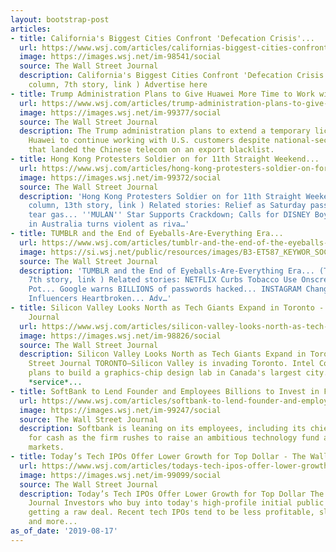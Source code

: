 ```yaml
---
layout: bootstrap-post
articles:
- title: California's Biggest Cities Confront 'Defecation Crisis'...
  url: https://www.wsj.com/articles/californias-biggest-cities-confront-a-defecation-crisis-11565994160
  image: https://images.wsj.net/im-98541/social
  source: The Wall Street Journal
  description: California's Biggest Cities Confront 'Defecation Crisis'... (First
    column, 7th story, link ) Advertise here
- title: Trump Administration Plans to Give Huawei More Time to Work with U.S. Customers
  url: https://www.wsj.com/articles/trump-administration-plans-to-give-huawei-more-time-to-work-with-u-s-customers-11566065899
  image: https://images.wsj.net/im-99377/social
  source: The Wall Street Journal
  description: The Trump administration plans to extend a temporary license enabling
    Huawei to continue working with U.S. customers despite national-security concerns
    that landed the Chinese telecom on an export blacklist.
- title: Hong Kong Protesters Soldier on for 11th Straight Weekend...
  url: https://www.wsj.com/articles/hong-kong-protesters-soldier-on-for-the-11th-straight-weekend-11566054858
  image: https://images.wsj.net/im-99372/social
  source: The Wall Street Journal
  description: 'Hong Kong Protesters Soldier on for 11th Straight Weekend... (First
    column, 13th story, link ) Related stories: Relief as Saturday passes with no
    tear gas... ''MULAN'' Star Supports Crackdown; Calls for DISNEY Boycott... Rally
    in Australia turns violent as riva…'
- title: TUMBLR and the End of Eyeballs-Are-Everything Era...
  url: https://www.wsj.com/articles/tumblr-and-the-end-of-the-eyeballs-are-everything-era-11566014411
  image: https://si.wsj.net/public/resources/images/B3-ET587_KEYWOR_SOC_20190816111806.jpg
  source: The Wall Street Journal
  description: 'TUMBLR and the End of Eyeballs-Are-Everything Era... (Third column,
    7th story, link ) Related stories: NETFLIX Curbs Tobacco Use Onscreen, But Not
    Pot... Google warns BILLIONS of passwords hacked... INSTAGRAM Changes Could Leave
    Influencers Heartbroken... Adv…'
- title: Silicon Valley Looks North as Tech Giants Expand in Toronto - The Wall Street
    Journal
  url: https://www.wsj.com/articles/silicon-valley-looks-north-as-tech-giants-expand-in-toronto-11566054001
  image: https://images.wsj.net/im-98826/social
  source: The Wall Street Journal
  description: Silicon Valley Looks North as Tech Giants Expand in Toronto The Wall
    Street Journal TORONTO—Silicon Valley is invading Toronto. Intel Corp. has announced
    plans to build a graphics-chip design lab in Canada's largest city. Car-hailing
    *service*...
- title: SoftBank to Lend Founder and Employees Billions to Invest in Fund
  url: https://www.wsj.com/articles/softbank-to-lend-founder-and-employees-billions-to-invest-in-fund-11566051247
  image: https://images.wsj.net/im-99247/social
  source: The Wall Street Journal
  description: Softbank is leaning on its employees, including its chief executive,
    for cash as the firm rushes to raise an ambitious technology fund amid volatile
    markets.
- title: Today’s Tech IPOs Offer Lower Growth for Top Dollar - The Wall Street Journal
  url: https://www.wsj.com/articles/todays-tech-ipos-offer-lower-growth-for-top-dollar-11566050580
  image: https://images.wsj.net/im-99099/social
  source: The Wall Street Journal
  description: Today’s Tech IPOs Offer Lower Growth for Top Dollar The Wall Street
    Journal Investors who buy into today's high-profile initial public offerings are
    getting a raw deal. Recent tech IPOs tend to be less profitable, slower-growing
    and more...
as_of_date: '2019-08-17'
---
```


